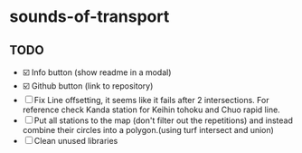 # sounds-of-transport

## TODO

- ☑️ Info button (show readme in a modal)
- ☑️ Github button (link to repository)
- ☐ Fix Line offsetting, it seems like it fails after 2 intersections. For reference check Kanda station for Keihin tohoku and Chuo rapid line.
- ☐ Put all stations to the map (don't filter out the repetitions) and instead combine their circles into a polygon.(using turf intersect and union)
- ☐ Clean unused libraries
